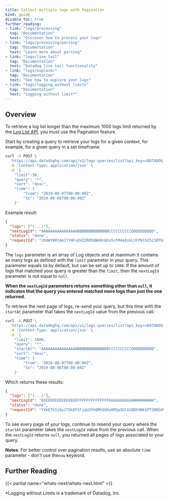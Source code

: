 ```yaml
---
title: Collect multiple logs with Pagination
kind: guide
disable_toc: true
further_reading:
- link: "logs/processing"
  tag: "Documentation"
  text: "Discover how to process your logs"
- link: "logs/processing/parsing"
  tag: "Documentation"
  text: "Learn more about parsing"
- link: "logs/live_tail"
  tag: "Documentation"
  text: "Datadog live tail functionality"
- link: "logs/explorer"
  tag: "Documentation"
  text: "See how to explore your logs"
- link: "logs/logging_without_limits"
  tag: "Documentation"
  text: "Logging without limit*"
---
```


## Overview

To retrieve a log list longer than the maximum 1000 logs limit returned by the [Log List API][1], you must use the Pagination feature.

Start by creating a query to retrieve your logs for a given context, for example, for a given query in a set timeframe:

```bash
curl -X POST \
  'https://api.datadoghq.com/api/v1/logs-queries/list?api_key=<DATADOG_API_KEY>&application_key=<DATADOG_APPLICATION_KEY>' \
  -H 'Content-Type: application/json' \
  -d '{
    "limit":50,
    "query": "*",
    "sort": "desc",
    "time": {
        "from": "2019-08-07T00:00:00Z",
        "to": "2019-08-06T00:00:00Z"
    }'
```

Example result:

```json
{
  "logs": ["(...)"],
  "nextLogId": "AAAAAAAAAAAAAAAABBBBBBBBBBBBBBCCCCCCCCCCDDDDDDDDDD",
  "status": "done",
  "requestId": "cDdWYB0tAm1TYHFsQVZ2R05QWm9nQXx5cFM4aExkLVFPNlhZS21RTGxTUGZ3"
}
```

The `logs` parameter is an array of Log objects and at maximum it contains as many logs as defined with the `limit` parameter in your query. This parameter equals `50` by default, but can be set up to `1000`. If the amount of logs that matched your query is greater than the `limit`, then the `nextLogId` parameter is not equal to `null`.

**When the `nextLogId` parameters returns something other than `null`, it indicates that the query you entered matched more logs than just the one returned**.

To retrieve the next page of logs, re-send your query, but this time with the `startAt` parameter that takes the `nextLogId` value from the previous call:

```bash
curl -X POST \
  'https://api.datadoghq.com/api/v1/logs-queries/list?api_key=<DATADOG_API_KEY>&application_key=<DATADOG_APPLICATION_KEY>' \
  -H 'Content-Type: application/json' \
  -d '{
    "limit": 1000,
    "query": "*",
    "startAt": "AAAAAAAAAAAAAAAABBBBBBBBBBBBBBCCCCCCCCCCDDDDDDDDDD",
    "sort": "desc",
    "time": {
        "from": "2019-08-07T00:00:00Z",
        "to": "2019-08-06T00:00:00Z"
    }'
```

Which returns these results:

```json
{
  "logs": ["(...)"],
  "nextLogId": "EEEEEEEEEEEEEEEEFFFFFFFFFFFFFFGGGGGGGGGGHHHHHHHHHH",
  "status": "done",
  "requestId": "YVhETk5jQy1TQkDFSFjqU3fhQMh5QXx6M2pSUlA1ODhXNk5PT2NOSUVndThR"
}
```

To see every page of your logs, continue to resend your query where the `startAt` parameter takes the `nextLogId` value from the previous call. When the `nextLogId` returns `null`, you returned all pages of logs associated to your query.

**Notes**: For better control over pagination results, use an absolute `time` parameter - don't use the`now` keyword.

## Further Reading

{{< partial name="whats-next/whats-next.html" >}}

*Logging without Limits is a trademark of Datadog, Inc.

[1]: /api/?lang=bash#get-a-list-of-logs
